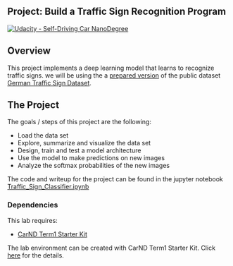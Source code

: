 ## Project: Build a Traffic Sign Recognition Program
[![Udacity - Self-Driving Car NanoDegree](https://s3.amazonaws.com/udacity-sdc/github/shield-carnd.svg)](http://www.udacity.com/drive)

Overview
---
This project implements a deep learning model that learns to recognize traffic signs. we will be using the a [prepared version](https://s3-us-west-1.amazonaws.com/udacity-selfdrivingcar/traffic-signs-data.zip) of the public dataset [German Traffic Sign Dataset](http://benchmark.ini.rub.de/?section=gtsrb&subsection=dataset).


The Project
---
The goals / steps of this project are the following:
* Load the data set
* Explore, summarize and visualize the data set
* Design, train and test a model architecture
* Use the model to make predictions on new images
* Analyze the softmax probabilities of the new images

The code and writeup for the project can be found in the jupyter notebook [Traffic_Sign_Classifier.ipynb](./Traffic_Sign_Classifier.ipynb)

### Dependencies
This lab requires:

* [CarND Term1 Starter Kit](https://github.com/udacity/CarND-Term1-Starter-Kit)

The lab environment can be created with CarND Term1 Starter Kit. Click [here](https://github.com/udacity/CarND-Term1-Starter-Kit/blob/master/README.md) for the details.


